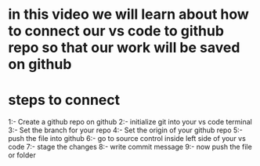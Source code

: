 # in this video we will learn about how to connect our vs code to github repo so that our work will be saved on github

# steps to connect
1:- Create a github repo on github
2:- initialize git into your vs code terminal
3:- Set the branch for your repo
4:- Set the origin of your github repo
5:- push the file into github
6:- go to source control inside left side of your vs code
7:- stage the changes
8:- write commit message
9:- now push the file or folder
